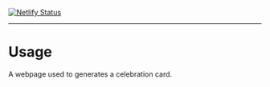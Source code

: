 [![Netlify Status](https://api.netlify.com/api/v1/badges/bbe7a881-82ed-42db-afd8-500b015197eb/deploy-status)](https://app.netlify.com/sites/celebration-card/deploys)

****

# Usage

A webpage used to generates a celebration card.


